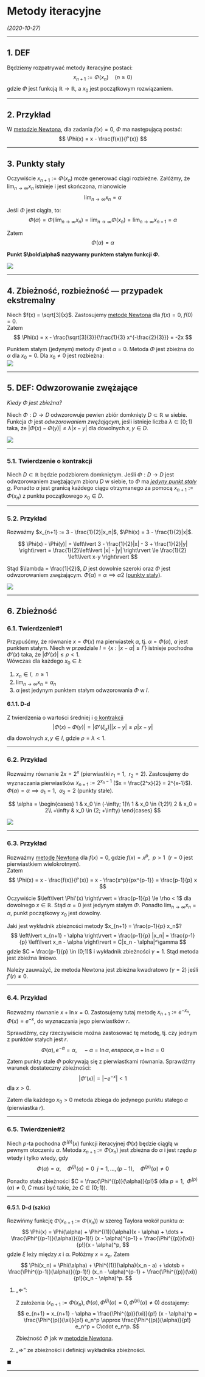 # Metody iteracyjne

*(2020-10-27)*

---

## 1. DEF

Będziemy rozpatrywać metody iteracyjne postaci:
$$
x_{n+1} := \Phi(x_n) \quad (n\ge0)
$$
gdzie $\Phi$ jest funkcją $\mathbb{R} \to \mathbb{R}$, a $x_0$ jest początkowym rozwiązaniem.

---

## 2. Przykład

W [metodzie Newtona](../2020-10-20/metoda-newtona.md), dla zadania $f(x) = 0$, $\Phi$ ma następującą postać:
$$
\Phi(x) = x - \frac{f(x)}{f'(x)}
$$

---

## 3. Punkty stały

Oczywiście $x_{n+1} := \Phi(x_n)$ może generować ciągi rozbieżne.
Załóżmy, że $\lim_{n\to\infty} x_n$ istnieje i jest skończona, mianowicie
$$
\lim_{n\to\infty} x_n = \alpha
$$

Jeśli $\Phi$ jest ciągła, to:
$$
\Phi(\alpha) = \Phi(\lim_{n\to\infty} x_n) = \lim_{n\to\infty} \Phi(x_n) = \lim_{n\to\infty} x_{n+1} = \alpha
$$

Zatem
$$
\Phi(\alpha) = \alpha
$$

**Punkt $\bold\alpha$ nazywamy punktem stałym funkcji $\Phi$.**

![](punkt-stały-przykład.png)

---

## 4. Zbieżność, rozbieżność — przypadek ekstremalny

Niech $f(x) = \sqrt[3]{x}$. Zastosujemy [metodę Newtona](../2020-10-20/metoda-newtona.md) dla $f(x) = 0$, $f(0) = 0$.\
Zatem
$$
\Phi(x) = x - \frac{\sqrt[3]{3}}{\frac{1}{3} x^{-\frac{2}{3}}} = -2x
$$

Punktem stałym (jedynym) metody $\Phi$ jest $\alpha = 0$. Metoda $\Phi$ jest zbieżna do $\alpha$ dla $x_0 = 0$. Dla $x_0 \neq 0$ jest rozbieżna:\
![](zbieżność-rozbieżność-przykład.png)

---

## 5. DEF: Odwzorowanie zwężające

*Kiedy $\Phi$ jest zbieżna?*

Niech $\Phi: D \to D$ odwzorowuje pewien zbiór domknięty $D \subset \mathbb{R}$ w siebie. Funkcja $\Phi$ jest *odwzorowaniem zwężającym*, jeśli istnieje liczba $\lambda \in [0; 1)$ taka, że $| \Phi(x) - \Phi(y)| \le \lambda|x-y|$ dla dowolnych $x,y\in D$.

![](odwzorowanie-zwężające.png)

---

### 5.1. Twierdzenie o kontrakcji

Niech $D \subset \mathbb{R}$ będzie podzbiorem domkniętym. Jeśli $\Phi: D \to D$ jest odwzorowaniem zwężającym zbioru $D$ w siebie, to $\Phi$ ma [*jedyny punkt stały $\alpha$*](#3-punkty-stały). Ponadto $\alpha$ jest granicą każdego ciągu otrzymanego za pomocą $x_{n+1} := \Phi(x_n)$ z punktu początkowego $x_0 \in D$.

---

### 5.2. Przykład

Rozważmy $x_{n+1} := 3 - \frac{1}{2}|x_n|$, $\Phi(x) = 3 - \frac{1}{2}|x|$.

$$
\Phi(x) - \Phi(y)| = \left\lvert 3 - \frac{1}{2}|x| - 3 + \frac{1}{2}|y| \right\rvert = \frac{1}{2}\left\lvert |x| - |y| \right\rvert \le \frac{1}{2} \left\lvert x-y \right\rvert
$$

Stąd $\lambda = \frac{1}{2}$, $D$ jest dowolnie szeroki oraz $\Phi$ jest odwzorowaniem zwężającym. $\Phi(\alpha) = \alpha \implies \alpha 2$ ([punkty stały](#3-punkty-stały)).

![](odwzorowanie-zwężające-przykład.png)

---

## 6. Zbieżność

### 6.1. Twierdzenie#1

Przypuśćmy, że równanie $x = \Phi(x)$ ma pierwiastek $\alpha$, tj. $\alpha = \Phi(\alpha)$, $\alpha$ jest punktem stałym. Niech w przedziale $I = \{x: |x - \alpha| \le \Gamma\}$ istnieje pochodna $\Phi'(x)$ taka, że $|\Phi'(x)| \le \rho < 1$.\
Wówczas dla każdego $x_0 \in I$:
1. $x_n \in I, \enspace n \ge 1$
2. $\lim_{n\to\infty} x_n = \alpha_n$
3. $\alpha$ jest jedynym punktem stałym odwzorowania $\Phi$ w $I$.

#### 6.1.1. D-d

Z twierdzenia o wartości średniej i [o kontrakcji](#51-twierdzenie-o-kontrakcji)
$$
\left\lvert \Phi(x) - \Phi(y) \right\rvert = \left\lvert \Phi'(\xi_x) \right\rvert \left\lvert x-y \right\rvert \le \rho |x-y|
$$
dla dowolnych $x,y \in I$, gdzie $\rho = \lambda < 1$.

---

### 6.2. Przykład

Rozważmy równanie $2x = 2^x$ (pierwiastki $r_1 = 1, \enspace r_2 = 2$). Zastosujemy do wyznaczania pierwiastków $x_{n+1} := 2^{x_n -1}$ ($x = \frac{2^x}{2} = 2^{x-1}$).\
$\Phi(\alpha) = \alpha \implies a_1 = 1,\enspace \alpha_2 = 2$ (punkty stałe).

$$
\alpha =
\begin{cases}
    1 & x_0 \in (-\infty; 1]\\
    1 & x_0 \in (1;2)\\
    2 & x_0 = 2\\
    +\infty & x_0 \in (2; +\infty)
\end{cases}
$$

![](zbieżność-przykład.png)

---

### 6.3. Przykład

Rozważmy [metodę Newtona](../2020-10-20/metoda-newtona.md) dla $f(x) = 0$, gdzie $f(x) = x^p, \enspace p>1 \enspace (r=0 \text{ jest pierwiastkiem wielokrotnym})$.\
Zatem
$$
\Phi(x) = x - \frac{f(x)}{f'(x)} = x - \frac{x^p}{px^{p-1}} = \frac{p-1}{p} x
$$

Oczywiście $\left\lvert \Phi'(x) \right\rvert = \frac{p-1}{p} \le \rho < 1$ dla dowolnego $x \in \mathbb{R}$. Stąd $\alpha = 0$ jest jedynym stałym $\Phi$. Ponadto $\lim_{n \to \infty} x_n = \alpha$, punkt początkowy $x_0$ jest dowolny.

Jaki jest wykładnik zbieżności metody $x_{n+1} = \frac{p-1}{p} x_n$?
$$
\left\lvert x_{n+1} - \alpha \right\rvert = \frac{p-1}{p} |x_n| = \frac{p-1}{p} \left\lvert x_n - \alpha \right\rvert = C|x_n - \alpha|^\gamma
$$
gdzie $C = \frac{p-1}{p} \in (0;1)$ i wykładnik zbieżności $\gamma = 1$. Stąd metoda jest zbieżna liniowo.

Należy zauważyć, że metoda Newtona jest zbieżna kwadratowo ($\gamma = 2$) jeśli $f'(r) \neq 0$.

---

### 6.4. Przykład

Rozważmy równanie $x + \ln x = 0$. Zastosujemy tutaj metodę $x_{n+1} := e^{-x_n}$, $\Phi(x) = e^{-x}$, do wyznaczania jego pierwiastków $r$.

Sprawdźmy, czy rzeczywiście można zastosować tę metodę, tj. czy jednym z punktów stałych jest $r$.
$$
\Phi(\alpha), e^{-\alpha} = \alpha, \quad -\alpha = \ln \alpha, enspace, \alpha + \ln \alpha = 0
$$

Zatem punkty stale $\Phi$ pokrywają się z pierwiastkami równania. Sprawdźmy warunek dostateczny zbieżności:
$$
\left\lvert \Phi'(x) \right\rvert = \left\lvert -e^{-x} \right\rvert < 1
$$
dla $x > 0$.

Zatem dla każdego $x_0 > 0$ metoda zbiega do jedynego punktu stałego $\alpha$ (pierwiastka $r$).

---

### 6.5. Twierdzenie#2

Niech $p$-ta pochodna $\Phi^{(p)} (x)$ funkcji iteracyjnej $\Phi(x)$ będzie ciągłą w pewnym otoczeniu $\alpha$. Metoda $x_{n+1} := \Phi(x_n)$ jest zbieżna do $\alpha$ i jest rzędu $p$ wtedy i tylko wtedy, gdy
$$
\Phi(\alpha) = \alpha, \quad \Phi^{(j)}(\alpha) = 0 \enspace j = 1,\dots,(p-1), \quad \Phi^{(p)}(\alpha) \neq 0
$$

Ponadto stała zbieżności $C = \frac{\Phi^{(p)}(\alpha)}{p!}$ (dla $p=1, \enspace \Phi^{(p)} (\alpha) \neq 0$, $C$ musi być takie, że $C \in [0;1)$).

---

#### 6.5.1. D-d (szkic)

Rozwińmy funkcję $\Phi(x_{n+1} := \Phi(x_n))$ w szereg Taylora wokół punktu $\alpha$:
$$
\Phi(x) = \Phi(\alpha) + \Phi^{(1)}(\alpha)(x - \alpha) + \dots + \frac{\Phi^{(p-1)}(\alpha)}{(p-1)!} (x - \alpha)^{p-1} + \frac{\Phi^{(p)}(\xi)}{p!}(x - \alpha)^p,
$$
gdzie $\xi$ leży między $x$ i $\alpha$. Połóżmy $x = x_n$. Zatem
$$
\Phi(x_n) = \Phi(\alpha) + \Phi^{(1)}(\alpha)(x_n - a) + \dotsb + \frac{\Phi^{(p-1)}(\alpha)}{(p-1)!} (x_n - \alpha)^{p-1} + \frac{\Phi^{(p)}(\xi)}{p!}(x_n - \alpha)^p.
$$

1. „$\Leftarrow$”:

    Z założenia $(x_{n+1} := \Phi(x_n), \Phi(\alpha), \Phi^{(j)}(\alpha) = 0, \Phi^{(p)}(\alpha) \neq 0)$ dostajemy:
    $$
    e_{n+1} = x_{n+1} - \alpha = \frac{\Phi^{(p)}(\xi)}{p!} (x - \alpha)^p = \frac{\Phi^{(p)}(\xi)}{p!} e_n^p \approx \frac{\Phi^{(p)}(\alpha)}{p!} e_n^p = C\cdot e_n^p.
    $$

    Zbieżność $\Phi$ jak w [metodzie Newtona](../2020-10-20/metoda-newtona.md).

2. „$\Rightarrow$” ze zbieżności i definicji wykładnika zbieżności.

$\blacksquare$

---
